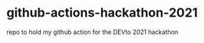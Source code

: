 # github-actions-hackathon-2021
repo to hold my github action for the DEVto 2021 hackathon

<!--STARTS_HERE_QUOTE_README-->
<!--ENDS_HERE_QUOTE_README-->

